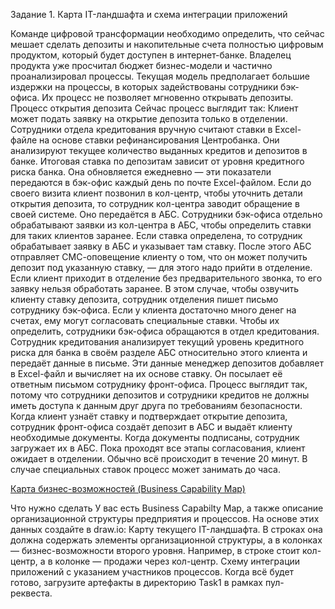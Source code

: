 Задание 1. Карта IT-ландшафта и схема интеграции приложений

Команде цифровой трансформации необходимо определить, что сейчас мешает сделать депозиты и накопительные счета полностью цифровым продуктом, который будет доступен в интернет-банке.
Владелец продукта уже просчитал бюджет бизнес-модели и частично проанализировал процессы. Текущая модель предполагает большие издержки на процессы, в которых задействованы сотрудники бэк-офиса. Их процесс не позволяет мгновенно открывать депозиты. 
Процесс открытия депозита
Сейчас процесс выглядит так:
Клиент может подать заявку на открытие депозита только в отделении. Сотрудники отдела кредитования вручную считают ставки в Excel-файле на основе ставки рефинансирования Центробанка. Они анализируют текущее количество выданных кредитов и депозитов в банке. Итоговая ставка по депозитам зависит от уровня кредитного риска банка. Она обновляется ежедневно — эти показатели передаются в бэк-офис каждый день по почте Excel-файлом.
Если до своего визита клиент позвонил в кол-центр, чтобы уточнить детали открытия депозита, то сотрудник кол-центра заводит обращение в своей системе. Оно передаётся в АБС. Сотрудники бэк-офиса отдельно обрабатывают заявки из кол-центра в АБС, чтобы определить ставки для таких клиентов заранее. Если ставка определена, то сотрудник обрабатывает заявку в АБС и указывает там ставку. После этого АБС отправляет СМС-оповещение клиенту о том, что он может получить депозит под указанную ставку, — для этого надо прийти в отделение.
Если клиент приходит в отделение без предварительного звонка, то его заявку нельзя обработать заранее. В этом случае, чтобы озвучить клиенту ставку депозита, сотрудник отделения пишет письмо сотруднику бэк-офиса.
Если у клиента достаточно много денег на счетах, ему могут согласовать специальные ставки. Чтобы их определить, сотрудники бэк-офиса обращаются в отдел кредитования. Сотрудник кредитования анализирует текущий уровень кредитного риска для банка в своём разделе АБС относительно этого клиента и передаёт данные в письме. Эти данные менеджер депозитов добавляет в Excel-файл и вычисляет на их основе ставку. Он посылает её ответным письмом сотруднику фронт-офиса.
Процесс выглядит так, потому что сотрудники депозитов и сотрудники кредитов не должны иметь доступа к данным друг друга по требованиям безопасности. Когда клиент узнаёт ставку и подтверждает открытие депозита, сотрудник фронт-офиса создаёт депозит в АБС и выдаёт клиенту необходимые документы. Когда документы подписаны, сотрудник загружает их в АБС.
Пока проходят все этапы согласования, клиент ожидает в отделении. Обычно всё происходит в течение 20 минут. В случае специальных ставок процесс может занимать до часа.

[Карта бизнес-возможностей (Business Capability Map)](Business_Capability_Map.puml)

Что нужно сделать
У вас есть Business Capabilty Map, а также описание организационной структуры предприятия и процессов. На основе этих данных создайте в draw.io:
Карту текущего IT-ландшафта. В строках она должна содержать элементы организационной структуры, а в колонках — бизнес-возможности второго уровня. Например, в строке стоит кол-центр, а в колонке — продажи через кол-центр.
Схему интеграции приложений с указанием участников процессов.
Когда всё будет готово, загрузите артефакты в директорию Task1 в рамках пул-реквеста.